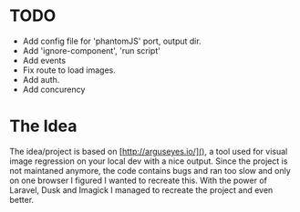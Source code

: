 # TODO
* Add config file for 'phantomJS' port, output dir.
* Add 'ignore-component', 'run script'
* Add events
* Fix route to load images.
* Add auth.
* Add concurency

# The Idea
The idea/project is based on [http://arguseyes.io/](), a tool used for visual image regression on your local dev with a nice output.
   Since the project is not maintaned anymore, the code contains bugs and ran too slow and only on one browser I figured I wanted to recreate this. With the power of Laravel, Dusk and Imagick I managed to recreate the project and even better.

